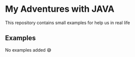 # My Adventures with JAVA
This repository contains small examples for help us in real life

## Examples
No examples added :sweat_smile: